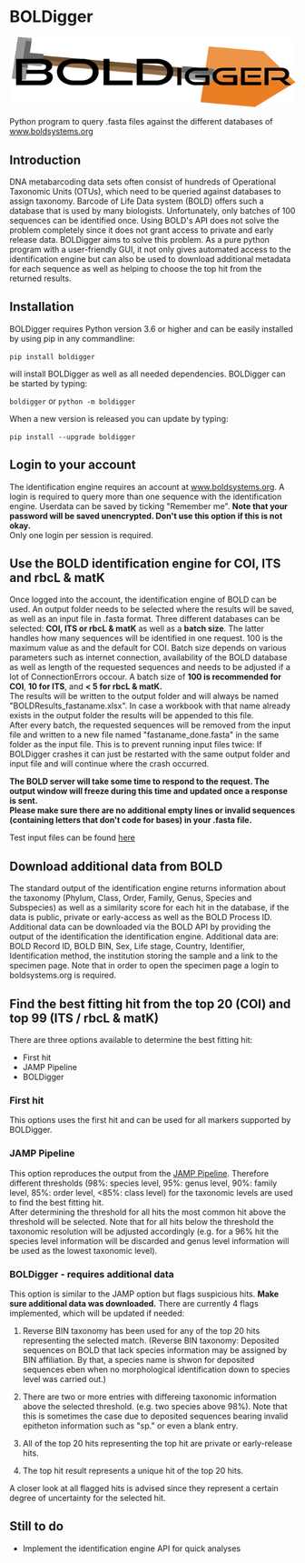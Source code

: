 # BOLDigger
![](boldigger/data/logo.png)

Python program to query .fasta files against the different databases of www.boldsystems.org

## Introduction
DNA metabarcoding data sets often consist of hundreds of Operational Taxonomic Units (OTUs), which need to be queried against databases to assign taxonomy. Barcode of Life Data system (BOLD) offers such a database that is used by many biologists. Unfortunately, only batches of 100 sequences can be identified once. Using BOLD's API does not solve the problem completely since it does not grant access to private and early release data. BOLDigger aims to solve this problem. As a pure python program with a user-friendly GUI, it not only gives automated access to the identification engine but can also be used to download additional metadata for each sequence as well as helping to choose the top hit from the returned results.

## Installation

BOLDigger requires Python version 3.6 or higher and can be easily installed by using pip in any commandline:  

`pip install boldigger`  

will install BOLDigger as well as all needed dependencies.
BOLDigger can be started by typing:  

`boldigger` or `python -m boldigger`

When a new version is released you can update by typing:

`pip install --upgrade boldigger`

## Login to your account

The identification engine requires an account at www.boldsystems.org. A login is required to query more than one sequence with the identification engine. Userdata can be saved by ticking "Remember me". **Note that your password will be saved unencrypted. Don't use this option if this is not okay.**  
Only one login per session is required.

## Use the BOLD identification engine for COI, ITS and rbcL & matK

Once logged into the account, the identification engine of BOLD can be used. An output folder needs to be selected where the results will be saved, as well as an input file in .fasta format. Three different databases can be selected: **COI, ITS or rbcL & matK** as well as a **batch size**. The latter handles how many sequences will be identified in one request. 100 is the maximum value as and the default for COI. Batch size depends on various parameters such as internet connection, availability of the BOLD database as well as  length of the requested sequences and needs to be adjusted if a lot of ConnectionErrors occour. A batch size of **100 is recommended for COI**, **10 for ITS**, and **< 5 for rbcL & matK.**  
The results will be written to the output folder and will always be named "BOLDResults_fastaname.xlsx". In case a workbook with that name already exists in the output folder the results will be appended to this file.   
After every batch, the requested sequences will be removed from the input file and written to a new file named "fastaname_done.fasta" in the same folder as the input file. This is to prevent running input files twice: If BOLDigger crashes it can just be restarted with the same output folder and input file and will continue  where the crash occurred.

**The BOLD server will take some time to respond to the request. The output window will freeze during this time and updated once a response is sent.**  
**Please make sure there are no additional empty lines or invalid sequences (containing letters that don't code for bases) in your .fasta file.**

Test input files can be found [here](https://github.com/DominikBuchner/BOLDigger/tree/master/tests)

## Download additional data from BOLD

The standard output of the identification engine returns information about the taxonomy (Phylum, Class, Order, Family, Genus, Species and Subspecies) as well as a similarity score for each hit in the database, if the data is public, private or early-access as well as the BOLD Process ID.  
Additional data can be downloaded via the BOLD API by providing the output of the identification the identification engine. Additional data are: BOLD Record ID, BOLD BIN, Sex, Life stage, Country, Identifier, Identification method, the institution storing the sample and a link to the specimen page. Note that in order to open the specimen page a login to boldsystems.org is required.

## Find the best fitting hit from the top 20 (COI) and top 99 (ITS / rbcL & matK)

There are three options available to determine the best fitting hit:  
* First hit
* JAMP Pipeline
* BOLDigger

### First hit

This options uses the first hit and can be used for all markers supported by BOLDigger.

### JAMP Pipeline

This option reproduces the output from the [JAMP Pipeline](https://github.com/VascoElbrecht/JAMP). Therefore different thresholds (98%: species level, 95%: genus level, 90%: family level, 85%: order level, <85%: class level) for the taxonomic levels are used to find the best fitting hit.  
After determining the threshold for all hits the most common hit above the threshold will be selected. Note that for all hits below the threshold the taxonomic resolution will be adjusted accordingly (e.g. for a 96% hit the species level information will be discarded and genus level information will be used as the lowest taxonomic level).

### BOLDigger - requires additional data

This option is similar to the JAMP option but flags suspicious hits. **Make sure additional data was downloaded.**
There are currently 4 flags implemented, which will be updated if needed:

1. Reverse BIN taxonomy has been used for any of the top 20 hits representing the selected match. (Reverse BIN taxonomy: Deposited sequences on BOLD that lack species information may be assigned by BIN affiliation. By that, a species name is shwon for deposited sequences eben when no morphological identification down to species level was carried out.)

2. There are two or more entries with differeing taxonomic information above the selected threshold. (e.g. two species above 98%). Note that this is sometimes the case due to deposited sequences bearing invalid epitheton information such as "sp." or even a blank entry.

3. All of the top 20 hits representing the top hit are private or early-release hits.

4. The top hit result represents a unique hit of the top 20 hits.

A closer look at all flagged hits is advised since they represent a certain degree of uncertainty for the selected hit.

## Still to do

* Implement the identification engine API for quick analyses
